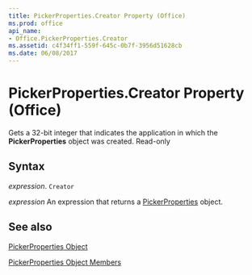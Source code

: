 ```yaml
---
title: PickerProperties.Creator Property (Office)
ms.prod: office
api_name:
- Office.PickerProperties.Creator
ms.assetid: c4f34ff1-559f-645c-0b7f-3956d51628cb
ms.date: 06/08/2017
---
```



# PickerProperties.Creator Property (Office)

Gets a 32-bit integer that indicates the application in which the  **PickerProperties** object was created. Read-only


## Syntax

 _expression_. `Creator`

 _expression_ An expression that returns a [PickerProperties](./Office.PickerProperties.md) object.


## See also


[PickerProperties Object](Office.PickerProperties.md)



[PickerProperties Object Members](./overview/pickerproperties-members-office.md)

